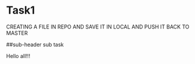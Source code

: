 # Task1
CREATING A FILE IN REPO AND SAVE IT IN LOCAL AND PUSH IT BACK TO MASTER

##sub-header sub task

Hello all!!!

